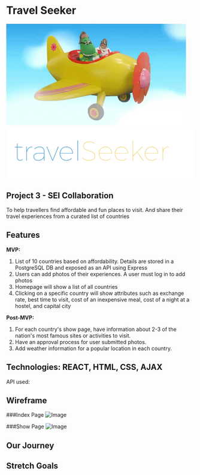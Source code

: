 # Travel Seeker
![Image](flyingdino.gif)
![Image](logo.png)

## Project 3 - SEI Collaboration

To help travellers find affordable and fun places to visit.  And share their travel experiences from a curated list of countries

## Features

**MVP:**

1. List of 10 countries based on affordability.  Details are stored in a PostgreSQL DB and exposed as an API using Express
2. Users can add photos of their experiences. A user must log in to add photos
3. Homepage will show a list of all countries
4. Clicking on a specific country will show attributes such as exchange rate, best time to visit, cost of an inexpensive meal, cost of a night at a hostel, and capital city

**Post-MVP:**
1. For each country's show page, have information about 2-3 of the nation's most famous sites or activities to visit. 
2. Have an approval process for user submitted photos.
3. Add weather information for a popular location in each country.


## Technologies: REACT, HTML, CSS, AJAX
API used: 

## Wireframe
###Index Page
![Image](https://imgur.com/duECg4b)

###Show Page
![Image](https://imgur.com/Tvc1ozw)


## Our Journey


## Stretch Goals

